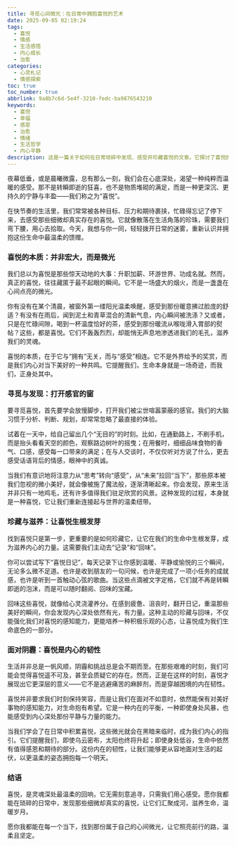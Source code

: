 ```yaml
---
title: 寻觅心间微光：在日常中拥抱喜悦的艺术
date: 2025-09-05 02:19:24
tags:
  - 喜悦
  - 情感
  - 生活感悟
  - 内心成长
  - 治愈
categories:
  - 心灵札记
  - 情感探索
toc: true
toc_number: true
abbrlink: 9a8b7c6d-5e4f-3210-fedc-ba9876543210
keywords:
  - 喜悦
  - 幸福
  - 感恩
  - 治愈
  - 情绪
  - 生活哲学
  - 内心平静
description: 这是一篇关于如何在日常琐碎中发现、感受并珍藏喜悦的文章。它探讨了喜悦的本质，以及我们如何通过调整心态、关注当下，让这份温暖的光芒照亮生命中的每一个角落，带来内心的平静与力量。
---
```


夜幕低垂，或是晨曦微露，总有那么一刻，我们会在心底深处，渴望一种纯粹而温暖的感受。那不是转瞬即逝的狂喜，也不是物质堆砌的满足，而是一种更深沉、更持久的宁静与丰盈——我们称之为“喜悦”。

在快节奏的生活里，我们常常被各种目标、压力和期待裹挟，忙碌得忘记了停下来，去感受那些细微却真实存在的喜悦。它就像散落在生活角落的珍珠，需要我们弯下腰，用心去拾取。今天，我想与你一同，轻轻拨开日常的迷雾，重新认识并拥抱这份生命中最温柔的馈赠。

### 喜悦的本质：并非宏大，而是微光

我们总以为喜悦是那些惊天动地的大事：升职加薪、环游世界、功成名就。然而，真正的喜悦，往往藏匿于最不起眼的瞬间。它不是一场盛大的烟火，而是一盏盏在心间点亮的微光。

你有没有在某个清晨，被窗外第一缕阳光温柔唤醒，感受到那份暖意拂过脸庞的舒适？有没有在雨后，闻到泥土和青草混合的清新气息，内心瞬间被洗涤？又或者，只是在忙碌间隙，喝到一杯温度恰好的茶，感受到那份暖流从喉咙滑入胃部的熨帖？这些，都是喜悦。它们不轰轰烈烈，却能悄无声息地渗透进我们的毛孔，滋养我们的灵魂。

喜悦的本质，在于它与“拥有”无关，而与“感受”相连。它不是外界给予的奖赏，而是我们内心对当下美好的一种共鸣。它提醒我们，生命本身就是一场奇迹，而我们，正身处其中。

### 寻觅与发现：打开感官的窗

要寻觅喜悦，首先要学会放慢脚步，打开我们被尘世喧嚣蒙蔽的感官。我们的大脑习惯于分析、判断、规划，却常常忽略了最直接的体验。

试着在一天中，给自己留出几个“无目的”的时刻。比如，在通勤路上，不刷手机，而是抬头看看天空的颜色，观察路边树叶的摇曳；在用餐时，细细品味食物的香气、口感，感受每一口带来的满足；在与人交谈时，不仅仅听对方说了什么，更去感受话语背后的情感，眼神中的真诚。

当我们有意识地将注意力从“思考”转向“感受”，从“未来”拉回“当下”，那些原本被我们忽视的微小美好，就会像被施了魔法般，逐渐清晰起来。你会发现，原来生活并非只有一地鸡毛，还有许多值得我们驻足欣赏的风景。这种发现的过程，本身就是一种喜悦，它让我们重新连接起与世界的温柔纽带。

### 珍藏与滋养：让喜悦生根发芽

找到喜悦只是第一步，更重要的是如何珍藏它，让它在我们的生命中生根发芽，成为滋养内心的力量。这需要我们主动去“记录”和“回味”。

你可以尝试写下“喜悦日记”，每天记录下让你感到温暖、平静或愉悦的三个瞬间，无论多么微不足道。也许是收到朋友的一句问候，也许是完成了一项小任务的成就感，也许是听到一首触动心弦的歌曲。当这些点滴被文字定格，它们就不再是转瞬即逝的泡沫，而是可以随时翻阅、回味的宝藏。

回味这些喜悦，就像给心灵浇灌养分。在感到疲惫、沮丧时，翻开日记，重温那些美好的瞬间，你会发现内心深处依然有光，有力量。这种主动的珍藏与回味，不仅能强化我们对喜悦的感知能力，更能培养一种积极乐观的心态，让喜悦成为我们生命底色的一部分。

### 面对阴霾：喜悦是内心的韧性

生活并非总是一帆风顺，阴霾和挑战总是会不期而至。在那些艰难的时刻，我们可能会觉得喜悦遥不可及，甚至会质疑它的存在。然而，正是在这样的时刻，喜悦才展现出它更深层的意义——它不是逃避痛苦的麻醉剂，而是穿越困境的内在韧性。

喜悦并非要求我们时刻保持笑容，而是让我们在面对不如意时，依然能保有对美好事物的感知能力，对生命抱有希望。它是一种内在的平衡，一种即使身处风暴，也能感受到内心深处那份平静与力量的能力。

当我们学会了在日常中积累喜悦，这些微光就会在黑暗来临时，成为我们内心的指引。它们提醒我们，即使乌云密布，太阳也终将升起；即使身处低谷，生命中依然有值得感恩和期待的部分。这份内在的韧性，让我们能够更从容地面对生活的起伏，以更温柔的姿态拥抱每一个明天。

### 结语

喜悦，是灵魂深处最温柔的回响，它无需刻意追寻，只需我们用心感受。愿你我都能在琐碎的日常中，发现那些细微却真实的喜悦，让它们汇聚成河，滋养生命，温暖岁月。

愿你我都能在每一个当下，找到那份属于自己的心间微光，让它照亮前行的路，温柔且坚定。